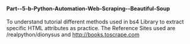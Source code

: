 #### Part--5-b-Python-Automation-Web-Scraping--Beautiful-Soup
To understand tutorial different methods used in bs4 Library to extract specific HTML attributes as practice.
The Reference Sites used are
/realpython/dionysus and http://books.toscrape.com




